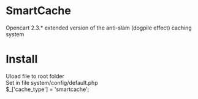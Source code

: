 # SmartCache
Opencart 2.3.* extended version of the anti-slam (dogpile effect) caching system

# Install
Uload file to root folder\
Set in file system/config/default.php\
$_['cache_type'] = 'smartcache';
